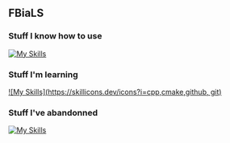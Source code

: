 ## FBiaLS
### Stuff I know how to use
[![My Skills](https://skillicons.dev/icons?i=py,html,vscode,replit,discord)](https://skillicons.dev)
### Stuff I'm learning
[![My Skills](https://skillicons.dev/icons?i=cpp,cmake,github, git)](https://skillicons.dev)
### Stuff I've abandonned
[![My Skills](https://skillicons.dev/icons?i=blender)](https://skillicons.dev)
<!--
**FBiaLS/FBiaLS** is a ✨ _special_ ✨ repository because its `README.md` (this file) appears on your GitHub profile.

Here are some ideas to get you started:

- 🔭 I’m currently working on ...
- 🌱 I’m currently learning ...
- 👯 I’m looking to collaborate on ...
- 🤔 I’m looking for help with ...
- 💬 Ask me about ...
- 📫 How to reach me: ...
- 😄 Pronouns: ...
- ⚡ Fun fact: ...
-->
